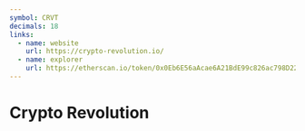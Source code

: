 ```yaml
---
symbol: CRVT
decimals: 18
links:
  - name: website
    url: https://crypto-revolution.io/
  - name: explorer
    url: https://etherscan.io/token/0x0Eb6E56aAcae6A21BdE99c826ac798D225488C3D
---
```


# Crypto Revolution
